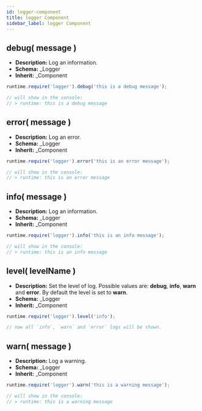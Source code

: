 ```yaml
---
id: logger-component
title: logger Component
sidebar_label: logger Component
---
```


## debug( message )

- **Description:** Log an information.
- **Schema:** _Logger
- **Inherit:** _Component

```js
runtime.require('logger').debug('this is a debug message');

// will show in the console:
// > runtime: this is a debug message
```

## error( message )

- **Description:** Log an error.
- **Schema:** _Logger
- **Inherit:** _Component

```js
runtime.require('logger').error('this is an error message');

// will show in the console:
// > runtime: this is an error message
```

## info( message )

- **Description:** Log an information.
- **Schema:** _Logger
- **Inherit:** _Component

```js
runtime.require('logger').info('this is an info message');

// will show in the console:
// > runtime: this is an info message
```

## level( levelName )

- **Description:** Set the level of log. Possible values are: **debug**, **info**, **warn** and **error**. By default the level is set to **warn**.
- **Schema:** _Logger
- **Inherit:** _Component

```js
runtime.require('logger').level('info');

// now all `info`, `warn` and `error` logs will be shown.
```

## warn( message )

- **Description:**  Log a warning.
- **Schema:** _Logger
- **Inherit:** _Component

```js
runtime.require('logger').warn('this is a warning message');

// will show in the console:
// > runtime: this is a warning message
```